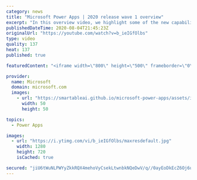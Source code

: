 ```yaml
---
category: news
title: "Microsoft Power Apps | 2020 release wave 1 overview"
excerpt: "In this overview video, we highlight some of the new capabilities included in the latest update to Microsoft Power Apps.      Here are the capabilities covered:     UI enhancements       • Save is always visible       • Chart formatting  Grid user experience enhancements       • Conditional search  "
publishedDateTime: 2020-08-04T21:45:23Z
originalUrl: "https://youtube.com/watch?v=b_ieIGfOlbs"
type: video
quality: 137
heat: 137
published: true

featuredContent: "<iframe width=\"800\" height=\"500\" frameborder=\"0\" src=\"https://www.youtube.com/embed/b_ieIGfOlbs\" allow=\"accelerometer; autoplay; encrypted-media; gyroscope; picture-in-picture\" allowfullscreen></iframe>"

provider:
  name: Microsoft
  domain: microsoft.com
  images:
    - url: "https://smartableai.github.io/microsoft-power-apps/assets/images/organizations/microsoft.com-50x50.jpg"
      width: 50
      height: 50

topics:
  - Power Apps

images:
  - url: "https://i.ytimg.com/vi/b_ieIGfOlbs/maxresdefault.jpg"
    width: 1280
    height: 720
    isCached: true

secured: "jiU6tWuNLPWYyZkkRQX4mehoVyCsekLtwnbkNQeDwV/q//0ayEoDkEcZ6Oj6urGh245ENJ79qSkIEtiHKcPMb6IoKZzTp76ft7V//RSOORwjsAYT9lpYV9DyVC/UUqOJBX0JAaCGXH6E6wLAl9hZWuA2vhOoWf9RkKEo8NgtthhUGgy/Fsi4N5atcb+Wp6+kQ08KbjuB6YmUoJuzSqNwYS8IfRGAvtMPHIfI7XohRvQF2VmCL7UUX/TJACXA/DzqnwghhcaTEXWfHeNXA7W5WsCmFLEQUrFzaTvi7ZfjSGoWafDNKk2iiV2L/7oJ5FHmJ5n+bvX/tsX4lZPkL7O+Yvk0f4ON4oitg6F0+EtZ8th1owm2i+S3nhX/9F0E7Dw2f+OC9UfoRe+4VjNdr+5aWImKvr29kAxSrP348svC+GL9TPczMu58E6WG3jpN3fpo;T82gBL8patyywwcdGuIpIg=="
---
```


